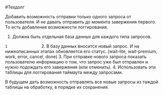 #Техдолг

Добавить возможность отправки только одного запроса от пользователя. И не давать отправить до момента завержения первого. 
            То есть добавление возможности логгирования.
1. Должна быть отдельная база данных для каждого типа запросов.

``````````````````````````````````````````````````````````````````````````````````````````````1               ``````````````````````````````````````````````````````````````````````````````````````````````
2. В базу данных вносится новый запрос. И на нижеописанных этапах обновляется его статус. (wait-lite, wait-premium, work, error, cancel, done)
3. При отправке нового запроса показать пользователю информацию о том, что запрос уже был отправлен и нужно подождать его завержения (или отменить).
4. Использовать эти таблицы для логгирования таймаута между запросами.

В будущем дать возможность отправлять все новые запросы из таждой таблицы на обработку, в порядке их сохранения.